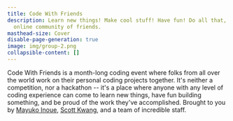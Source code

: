 ```yaml
---
title: Code With Friends
description: Learn new things! Make cool stuff! Have fun! Do all that, with an
  online community of friends.
masthead-size: Cover
disable-page-generation: true
image: img/group-2.png
collapsible-content: []
---
```

Code With Friends is a month-long coding event where folks from all over the world work on their personal coding projects together. It's neither a competition, nor a hackathon -- it's a place where anyone with any level of coding experience can come to learn new things, have fun building something, and be proud of the work they've accomplished. Brought to you by [Mayuko Inoue](hellomayuko.com), [Scott Kwang](https://www.twitch.tv/squatkong), and a team of incredible staff.